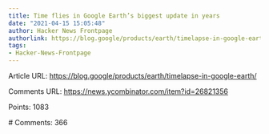 ```yaml
---
title: Time flies in Google Earth’s biggest update in years
date: "2021-04-15 15:05:48"
author: Hacker News Frontpage
authorlink: https://blog.google/products/earth/timelapse-in-google-earth/
tags:
- Hacker-News-Frontpage
---
```


<p>Article URL: <a href="https://blog.google/products/earth/timelapse-in-google-earth/">https://blog.google/products/earth/timelapse-in-google-earth/</a></p>
<p>Comments URL: <a href="https://news.ycombinator.com/item?id=26821356">https://news.ycombinator.com/item?id=26821356</a></p>
<p>Points: 1083</p>
<p># Comments: 366</p>
